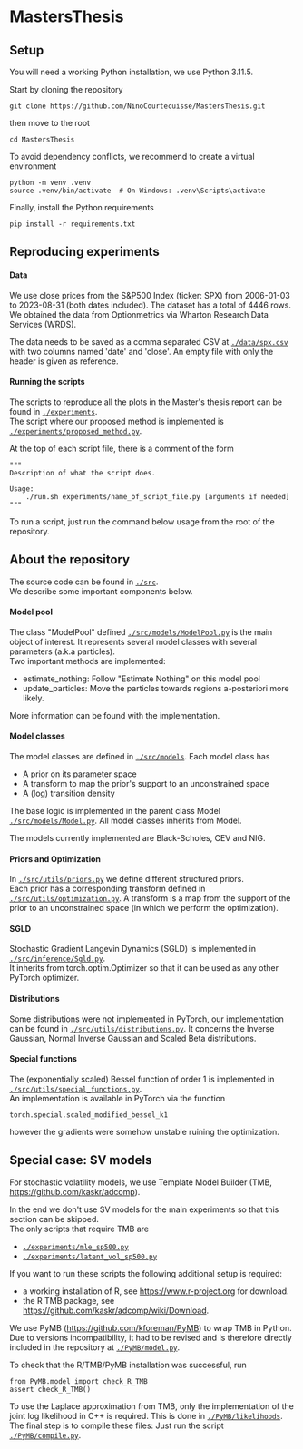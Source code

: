 # MastersThesis
## Setup
You will need a working Python installation, we use Python 3.11.5.

Start by cloning the repository
```
git clone https://github.com/NinoCourtecuisse/MastersThesis.git
```
then move to the root
```
cd MastersThesis
```
To avoid dependency conflicts, we recommend to create a virtual environment
```
python -m venv .venv
source .venv/bin/activate  # On Windows: .venv\Scripts\activate
```
Finally, install the Python requirements
```
pip install -r requirements.txt
```

## Reproducing experiments

#### Data
We use close prices from the S&P500 Index (ticker: SPX) from 2006-01-03 to 2023-08-31 (both dates included). The dataset has a total of 4446 rows.  
We obtained the data from Optionmetrics via Wharton Research Data
Services (WRDS).

The data needs to be saved as a comma separated CSV at [`./data/spx.csv`](./data/spx.csv) with two columns named 'date' and 'close'. An empty file with only the header is given as reference.

#### Running the scripts
The scripts to reproduce all the plots in the Master's thesis report can be found in [`./experiments`](./experiments).  
The script where our proposed method is implemented is [`./experiments/proposed_method.py`](./experiments/proposed_method.py).

At the top of each script file, there is a comment of the form
```
"""
Description of what the script does.

Usage:
    ./run.sh experiments/name_of_script_file.py [arguments if needed]
"""
```
To run a script, just run the command below usage from the root of the repository.

## About the repository

The source code can be found in [`./src`](./src).  
We describe some important components below.

#### Model pool
The class "ModelPool" defined [`./src/models/ModelPool.py`](./src/models/ModelPool.py) is the main object of interest. It represents several model classes with several parameters (a.k.a particles).  
Two important methods are implemented:
- estimate_nothing: Follow "Estimate Nothing" on this model pool
- update_particles: Move the particles towards regions a-posteriori more likely.

More information can be found with the implementation.

#### Model classes
The model classes are defined in [`./src/models`](./src/models).
Each model class has
-   A prior on its parameter space
-   A transform to map the prior's support to an unconstrained space
-   A (log) transition density

The base logic is implemented in the parent class Model [`./src/models/Model.py`](./src/models/Model.py). All model classes inherits from Model.  

The models currently implemented are Black-Scholes, CEV and NIG. 

#### Priors and Optimization
In [`./src/utils/priors.py`](./src/utils/priors.py) we define different structured priors.  
Each prior has a corresponding transform defined in [`./src/utils/optimization.py`](./src/utils/optimization.py). A transform is a map from the support of the prior to an unconstrained space (in which we perform the optimization).

#### SGLD
Stochastic Gradient Langevin Dynamics (SGLD) is implemented in [`./src/inference/Sgld.py`](./src/inference/Sgld.py).  
It inherits from torch.optim.Optimizer so that it can be used as any other PyTorch optimizer.

#### Distributions
Some distributions were not implemented in PyTorch, our implementation can be found in [`./src/utils/distributions.py`](./src/utils/distributions.py).
It concerns the Inverse Gaussian, Normal Inverse Gaussian and Scaled Beta distributions.

#### Special functions
The (exponentially scaled) Bessel function of order 1 is implemented in 
[`./src/utils/special_functions.py`](./src/utils/special_functions.py).  
An implementation is available in PyTorch via the function
```
torch.special.scaled_modified_bessel_k1
```
however the gradients were somehow unstable ruining the optimization.

## Special case: SV models

For stochastic volatility models, we use Template Model Builder (TMB, https://github.com/kaskr/adcomp).  

In the end we don't use SV models for the main experiments so that this section can be skipped.  
The only scripts that require TMB are 
- [`./experiments/mle_sp500.py`](./experiments/mle_sp500.py)
- [`./experiments/latent_vol_sp500.py`](./experiments/latent_vol_sp500.py)

If you want to run these scripts the following additional setup is required:
- a working installation of R, see https://www.r-project.org for download.  
- the R TMB package, see https://github.com/kaskr/adcomp/wiki/Download.  

We use PyMB (https://github.com/kforeman/PyMB) to wrap TMB in Python. Due to versions incompatibility, it had to be revised and is therefore directly included in the repository at  [`./PyMB/model.py`](./PyMB/model.py).

To check that the R/TMB/PyMB installation was successful, run

```
from PyMB.model import check_R_TMB
assert check_R_TMB()
```

To use the Laplace approximation from TMB, only the implementation of the joint log likelihood in C++ is required. This is done in [`./PyMB/likelihoods`](./PyMB/likelihoods).  
The final step is to compile these files: Just run the script [`./PyMB/compile.py`](./PyMB/compile.py).